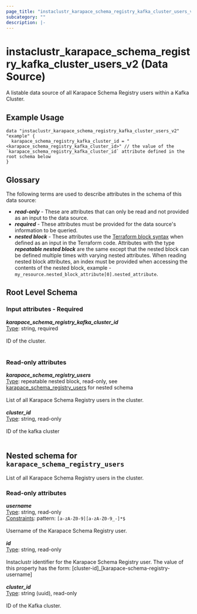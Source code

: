 ```yaml
---
page_title: "instaclustr_karapace_schema_registry_kafka_cluster_users_v2 Data Source - terraform-provider-instaclustr"
subcategory: ""
description: |-
---
```


# instaclustr_karapace_schema_registry_kafka_cluster_users_v2 (Data Source)
A listable data source of all Karapace Schema Registry users within a Kafka Cluster.
## Example Usage
```
data "instaclustr_karapace_schema_registry_kafka_cluster_users_v2" "example" { 
  karapace_schema_registry_kafka_cluster_id = "<karapace_schema_registry_kafka_cluster_id>" // the value of the `karapace_schema_registry_kafka_cluster_id` attribute defined in the root schema below
}
```
## Glossary
The following terms are used to describe attributes in the schema of this data source:
- **_read-only_** - These are attributes that can only be read and not provided as an input to the data source.
- **_required_** - These attributes must be provided for the data source's information to be queried.
- **_nested block_** - These attributes use the [Terraform block syntax](https://www.terraform.io/language/attr-as-blocks) when defined as an input in the Terraform code. Attributes with the type **_repeatable nested block_** are the same except that the nested block can be defined multiple times with varying nested attributes. When reading nested block attributes, an index must be provided when accessing the contents of the nested block, example - `my_resource.nested_block_attribute[0].nested_attribute`.
## Root Level Schema
### Input attributes - Required
*___karapace_schema_registry_kafka_cluster_id___*<br>
<ins>Type</ins>: string, required<br>
<br>ID of the cluster.<br><br>
### Read-only attributes
*___karapace_schema_registry_users___*<br>
<ins>Type</ins>: repeatable nested block, read-only, see [karapace_schema_registry_users](#nested--karapace_schema_registry_users) for nested schema<br>
<br>List of all Karapace Schema Registry users in the cluster.<br><br>
*___cluster_id___*<br>
<ins>Type</ins>: string, read-only<br>
<br>ID of the kafka cluster<br><br>
<a id="nested--karapace_schema_registry_users"></a>
## Nested schema for `karapace_schema_registry_users`
List of all Karapace Schema Registry users in the cluster.<br>
### Read-only attributes
*___username___*<br>
<ins>Type</ins>: string, read-only<br>
<ins>Constraints</ins>: pattern: `[a-zA-Z0-9][a-zA-Z0-9_-]*$`<br><br>Username of the Karapace Schema Registry user.<br><br>
*___id___*<br>
<ins>Type</ins>: string, read-only<br>
<br>Instaclustr identifier for the Karapace Schema Registry user. The value of this property has the form: [cluster-id]_[karapace-schema-registry-username]<br><br>
*___cluster_id___*<br>
<ins>Type</ins>: string (uuid), read-only<br>
<br>ID of the Kafka cluster.<br><br>
